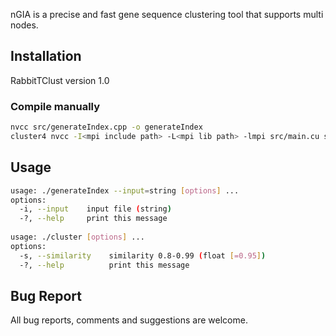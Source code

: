 nGIA is a precise and fast gene sequence clustering tool that supports multi nodes.

## Installation
RabbitTClust version 1.0

### Compile manually 
```bash
nvcc src/generateIndex.cpp -o generateIndex
cluster4 nvcc -I<mpi include path> -L<mpi lib path> -lmpi src/main.cu src/func.cu -o cluster
```

## Usage
```bash
usage: ./generateIndex --input=string [options] ...
options:
  -i, --input    input file (string)
  -?, --help     print this message
 
usage: ./cluster [options] ...
options:
  -s, --similarity    similarity 0.8-0.99 (float [=0.95])
  -?, --help          print this message
```

## Bug Report
All bug reports, comments and suggestions are welcome.
